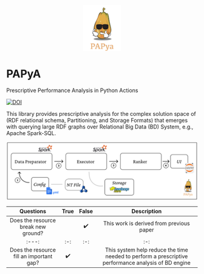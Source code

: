 <p align="center">
<img src="https://github.com/DataSystemsGroupUT/PAPyA/blob/main/figs/papayalogo.png" width="100"/>
</p>

# PAPyA

Prescriptive Performance Analysis  in Python Actions 

[![DOI](https://zenodo.org/badge/487547762.svg)](https://zenodo.org/badge/latestdoi/487547762)

This library provides prescriptive analysis for the complex solution space of (RDF relational schema, Partitioning, and Storage Formats) that emerges with querying large RDF graphs over Relational Big Data (BD) System, e.g., Apache Spark-SQL.

![](images/systemArchitecture.png)

| Questions | True  | False  | Description |
| :---:   | :-: | :-: | :-: |
| Does the resource break new ground? |  | :heavy_check_mark: | This work is derived from previous paper |
| :---:   | :-: | :-: | :-: |
| Does the resource fill an important gap? | :heavy_check_mark: |  | This system help reduce the time needed to perform a prescriptive performance analysis of BD engine|
